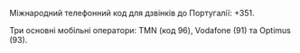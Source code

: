 Міжнародний телефонний код для дзвінків до Португалії: +351.

Три основні мобільні оператори: TMN (код 96), Vodafone (91) та Optimus (93).